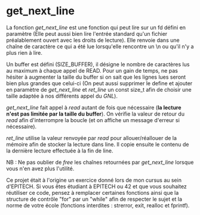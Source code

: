 # get_next_line

La fonction *get_next_line* est une fonction qui peut lire sur un fd défini en paramètre (Elle peut aussi bien lire l'entrée standard qu'un fichier préalablement ouvert avec les droits de lecture). Elle renvoie dans une chaîne de caractère ce qui a été lue lorsqu'elle rencontre un \n ou qu'il n'y a plus rien à lire.

Un buffer est défini (SIZE_BUFFER), il désigne le nombre de caractères lus au maximum à chaque appel de READ. Pour un gain de temps, ne pas hésiter à augmenter la taille du buffer si on sait que les lignes lues seront bien plus grandes que celui-ci (On peut aussi supprimer le define et ajouter en paramètre de *get_next_line* et *ret_line* un const size_t afin de choisir une taille adaptée à nos différents appel du *GNL*).

*get_next_line* fait appel à *read* autant de fois que nécessaire (**la lecture n'est pas limitée par la taille du buffer**). On vérifie la valeur de retour du *read* afin d'interrompre la boucle (et on affiche un message d'erreur si nécessaire).

*ret_line* utilise la valeur renvoyée par *read* pour allouer/réallouer de la mémoire afin de stocker la lecture dans line. Il copie ensuite le contenu de la dernière lecture effectuée à la fin de line.

NB : Ne pas oublier de *free* les chaînes retournées par *get_next_line* lorsque vous n'en avez plus l'utilité.

Ce projet était à l'origine un exercice donné lors de mon cursus au sein d'EPITECH.
Si vous êtes étudiant à EPITECH ou 42 et que vous souhaitez réutiliser ce code, pensez à remplacer certaines fonctions ainsi que la structure de contrôle "for" par un "while" afin de respecter le sujet et la norme de votre école (fonctions interdites : strerror, exit, realloc et fprintf).
